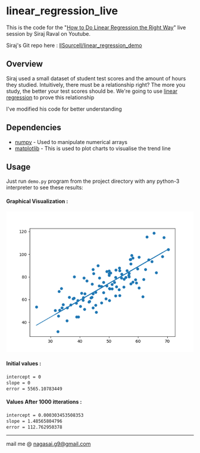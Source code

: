 # linear_regression_live
This is the code for the "[How to Do Linear Regression the Right Way](youtu.be/uwwWVAgJBcM)" live session by Siraj Raval on Youtube.

Siraj's Git repo here : [llSourcell/linear_regression_demo](github.com/llSourcell/linear_regression_demo)


## Overview
Siraj used a small dataset of student test scores and the amount of hours they studied. Intuitively, there must be a relationship right? The more you study, the better your test scores should be. We're going to use [linear regression](onlinecourses.science.psu.edu/stat501/node/250) to prove this relationship

I've modified his code for better understanding


## Dependencies
* [numpy](pypi.org/project/numpy) - Used to manipulate numerical arrays
* [matplotlib](pypi.org/project/matplotlib) - This is used to plot charts to visualise the trend line

## Usage
Just run `demo.py` program from the project directory with any python-3 interpreter to see these results:

#### Graphical Visualization :
![visualize](visualize.png)

#### Initial values :
```
intercept = 0
slope = 0
error = 5565.10783449
```

#### Values After 1000 itterations :
```
intercept = 0.000303453508353
slope = 1.48565804796
error = 112.762950378
```

- - - -
mail me @ nagasai.g9@gmail.com
